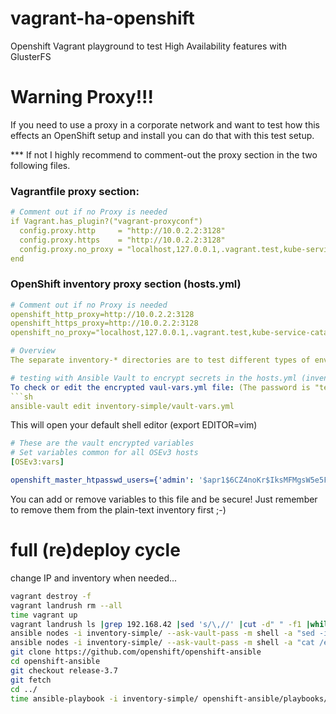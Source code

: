 # vagrant-ha-openshift
Openshift Vagrant playground to test High Availability features with GlusterFS  

# Warning Proxy!!!
If you need to use a proxy in a corporate network and want to test how this effects an OpenShift setup and install you can do that with this test setup.

*** If not I highly recommend to comment-out the proxy section in the two following files.

### Vagrantfile proxy section:
```yaml
# Comment out if no Proxy is needed
if Vagrant.has_plugin?("vagrant-proxyconf")
  config.proxy.http     = "http://10.0.2.2:3128"
  config.proxy.https    = "http://10.0.2.2:3128"
  config.proxy.no_proxy = "localhost,127.0.0.1,.vagrant.test,kube-service-catalog.svc,192.168.42.0/24,172.30.0.0/16,10.128.0.0/14"
end
```

### OpenShift inventory proxy section (hosts.yml)
```yaml
# Comment out if no Proxy is needed
openshift_http_proxy=http://10.0.2.2:3128
openshift_https_proxy=http://10.0.2.2:3128
openshift_no_proxy="localhost,127.0.0.1,.vagrant.test,kube-service-catalog.svc,192.168.42.22,192.168.42.32,192.168.42.33,192.168.42.52,192.168.42.53,172.30.0.0/16,10.128.0.0/14"

# Overview
The separate inventory-* directories are to test different types of environments. Currently only inventory-simple contains files.

# testing with Ansible Vault to encrypt secrets in the hosts.yml (inventory)
To check or edit the encrypted vaul-vars.yml file: (The password is "test1234")
```sh
ansible-vault edit inventory-simple/vault-vars.yml
```
This will open your default shell editor (export EDITOR=vim)
```yaml
# These are the vault encrypted variables
# Set variables common for all OSEv3 hosts
[OSEv3:vars]

openshift_master_htpasswd_users={'admin': '$apr1$6CZ4noKr$IksMFMgsW5e5FL0ioBhkk/', 'developer': '$apr1$AvisAPTG$xrVnJ/J0a83hAYlZcxHVf1'}
```
You can add or remove variables to this file and be secure! Just remember to remove them from the plain-text inventory first ;-)

# full (re)deploy cycle
change IP and inventory when needed...
```sh
vagrant destroy -f
vagrant landrush rm --all
time vagrant up
vagrant landrush ls |grep 192.168.42 |sed 's/\,//' |cut -d" " -f1 |while read I; do  ssh-copy-id vagrant@$I; done
ansible nodes -i inventory-simple/ --ask-vault-pass -m shell -a "sed -i '/127\.0\.0\.1.*vagrant*/d' /etc/hosts"
ansible nodes -i inventory-simple/ --ask-vault-pass -m shell -a "cat /etc/hosts"
git clone https://github.com/openshift/openshift-ansible
cd openshift-ansible
git checkout release-3.7
git fetch
cd ../
time ansible-playbook -i inventory-simple/ openshift-ansible/playbooks/byo/config.yml --ask-vault-pass
```
